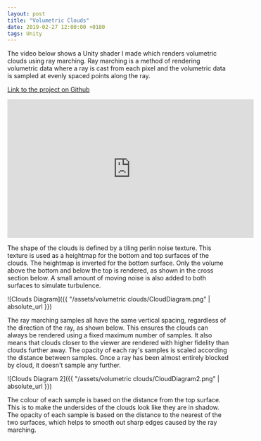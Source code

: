 ```yaml
---
layout: post
title: "Volumetric Clouds"
date: 2019-02-27 12:00:00 +0100
tags: Unity
---
```


The video below shows a Unity shader I made which renders volumetric clouds using ray marching. Ray marching is a method of rendering volumetric data where a ray is cast from each pixel and the volumetric data is sampled at evenly spaced points along the ray.

[Link to the project on Github][Github-repository]

<iframe width="560" height="315" src="https://www.youtube-nocookie.com/embed/8TF5hiHlf7w?rel=0" frameborder="0" allow="accelerometer; autoplay; encrypted-media; gyroscope; picture-in-picture" allowfullscreen></iframe>    

The shape of the clouds is defined by a tiling perlin noise texture. This texture is used as a heightmap for the bottom and top surfaces of the clouds. The heightmap is inverted for the bottom surface. Only the volume above the bottom and below the top is rendered, as shown in the cross section below. A small amount of moving noise is also added to both surfaces to simulate turbulence.

![Clouds Diagram]({{ "/assets/volumetric clouds/CloudDiagram.png" | absolute_url }})

The ray marching samples all have the same vertical spacing, regardless of the direction of the ray, as shown below. This ensures the clouds can always be rendered using a fixed maximum number of samples. It also means that clouds closer to the viewer are rendered with higher fidelity than clouds further away. The opacity of each ray's samples is scaled according the distance between samples. Once a ray has been almost entirely blocked by cloud, it doesn't sample any further.

![Clouds Diagram 2]({{ "/assets/volumetric clouds/CloudDiagram2.png" | absolute_url }})

The colour of each sample is based on the distance from the top surface. This is to make the undersides of the clouds look like they are in shadow. The opacity of each sample is based on the distance to the nearest of the two surfaces, which helps to smooth out sharp edges caused by the ray marching.

[Github-repository]: https://github.com/mattstark256/volumetric-clouds